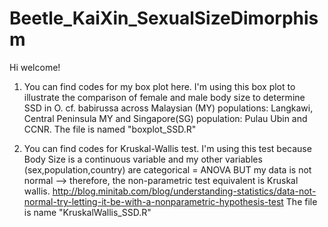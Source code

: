 # Beetle_KaiXin_SexualSizeDimorphism

Hi welcome!

1. You can find codes for my box plot here. I'm using this box plot to illustrate the comparison of female and male body size to determine SSD in O. cf. babirussa across Malaysian (MY) populations: Langkawi, Central Peninsula MY and Singapore(SG) population: Pulau Ubin and CCNR.
The file is named "boxplot_SSD.R"

2. You can find codes for Kruskal-Wallis test. I'm using this test because Body Size is a continuous variable and my other variables (sex,population,country) are categorical = ANOVA BUT my data is not normal --> therefore, the non-parametric test equivalent is Kruskal wallis. http://blog.minitab.com/blog/understanding-statistics/data-not-normal-try-letting-it-be-with-a-nonparametric-hypothesis-test
The file is name "KruskalWallis_SSD.R"